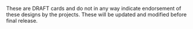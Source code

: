 These are DRAFT cards and do not in any way indicate endorsement of these designs by the projects. These will be updated and modified before final release.
